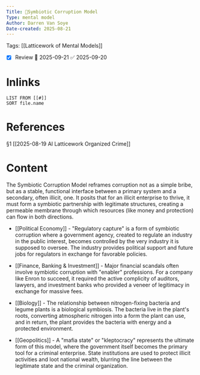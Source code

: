 ```yaml
---
Title: 🧩Symbiotic Corruption Model
Type: mental model
Author: Darren Van Soye
Date-created: 2025-08-21
---
```

Tags: [[Latticework of Mental Models]]

- [x] Review 📅 2025-09-21 ✅ 2025-09-20

# Inlinks 
```dataview
LIST FROM [[#]]
SORT file.name
```

# References 

§1 [[2025-08-19 AI Latticework Organized Crime]]

# Content

The Symbiotic Corruption Model reframes corruption not as a simple bribe, but as a stable, functional interface between a primary system and a secondary, often illicit, one. It posits that for an illicit enterprise to thrive, it must form a symbiotic partnership with legitimate structures, creating a permeable membrane through which resources (like money and protection) can flow in both directions.

- [[Political Economy]] - "Regulatory capture" is a form of symbiotic corruption where a government agency, created to regulate an industry in the public interest, becomes controlled by the very industry it is supposed to oversee. The industry provides political support and future jobs for regulators in exchange for favorable policies.
    
- [[Finance, Banking & Investment]] - Major financial scandals often involve symbiotic corruption with "enabler" professions. For a company like Enron to succeed, it required the active complicity of auditors, lawyers, and investment banks who provided a veneer of legitimacy in exchange for massive fees.
    
- [[Biology]] - The relationship between nitrogen-fixing bacteria and legume plants is a biological symbiosis. The bacteria live in the plant's roots, converting atmospheric nitrogen into a form the plant can use, and in return, the plant provides the bacteria with energy and a protected environment.
    
- [[Geopolitics]] - A "mafia state" or "kleptocracy" represents the ultimate form of this model, where the government itself becomes the primary tool for a criminal enterprise. State institutions are used to protect illicit activities and loot national wealth, blurring the line between the legitimate state and the criminal organization.